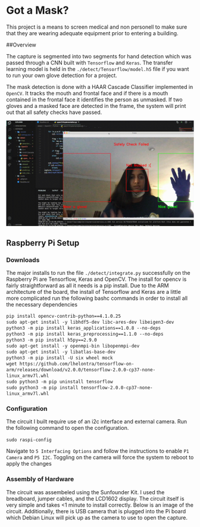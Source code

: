 # Got a Mask?

This project is a means to screen medical and non personell to make sure that they are wearing adequate equipment prior to entering a building. 

##Overview

The capture is segmented into two segments for hand detection which was passed through a CNN built with ```Tensorflow``` and ```Keras```. The transfer learning model is held in the ```./detect/Tensorflow/model.h5``` file if you want to run your own glove detection for a project.

 The mask detection is done with a HAAR Cascade Classifier implemented in ```OpenCV```. It tracks the mouth and frontal face and if there is a mouth contained in the frontal face it identifies the person as unmasked. If two gloves and a masked face are detected in the frame, the system will print out that all safety checks have passed. <br/>


![gif](media/shortened.gif)


## Raspberry Pi Setup

### Downloads

The major installs to run the file ```./detect/integrate.py``` successfully on the Raspberry Pi are Tensorflow, Keras and OpenCV. The install for opencv is fairly straightforward as all it needs is a pip install. Due to the ARM architecture of the board, the install of Tensorflow and Keras are a little more complicated run the following bashc commands in order to install all the necessary dependencies

```
pip install opencv-contrib-python==4.1.0.25
sudo apt-get install -y libhdf5-dev libc-ares-dev libeigen3-dev
python3 -m pip install keras_applications==1.0.8 --no-deps
python3 -m pip install keras_preprocessing==1.1.0 --no-deps
python3 -m pip install h5py==2.9.0
sudo apt-get install -y openmpi-bin libopenmpi-dev
sudo apt-get install -y libatlas-base-dev
python3 -m pip install -U six wheel mock
wget https://github.com/lhelontra/tensorflow-on-arm/releases/download/v2.0.0/tensorflow-2.0.0-cp37-none-linux_armv7l.whl
sudo python3 -m pip uninstall tensorflow
sudo python3 -m pip install tensorflow-2.0.0-cp37-none-linux_armv7l.whl
```
### Configuration

The circuit I built require use of an i2c interface and external camera. Run the following command to open the configuration.

```sudo raspi-config```

Navigate to ```5 Interfacing Options``` and follow the instructions to enable ```P1 Camera``` and ```P5 I2C```. Toggling on the camera will force the system to reboot to apply the changes

### Assembly of Hardware

The circuit was assembeled using the Sunfounder Kit. I used the breadboard, jumper cables, and the LCD1602 display. The circuit itself is very simple and takes <1 minute to install correctly. Below is an image of the circuit. Additionally, there is  USB camera that is plugged into the Pi board which Debian Linux will pick up as the camera to use to open the capture.

